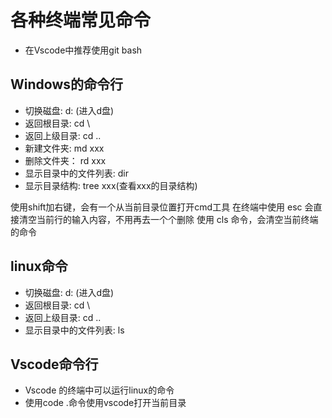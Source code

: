 <!--
 * @Author: xujie 1607526161@qq.com
 * @Date: 2022-04-22 13:11:00
 * @LastEditors: xujie 1607526161@qq.com
 * @LastEditTime: 2022-12-06 16:17:14
 * @FilePath: \HTML-CSS-Javascript-\工具类的知识\终端命令.md
 * @Description: 命令行使用的命令
-->
# 各种终端常见命令

* 在Vscode中推荐使用git bash

## Windows的命令行

* 切换磁盘:        d: (进入d盘)
* 返回根目录:      cd \
* 返回上级目录:    cd ..
* 新建文件夹:      md xxx
* 删除文件夹：     rd xxx
* 显示目录中的文件列表:   dir
* 显示目录结构:    tree xxx(查看xxx的目录结构)

使用shift加右键，会有一个从当前目录位置打开cmd工具
在终端中使用 esc 会直接清空当前行的输入内容，不用再去一个个删除
使用 cls 命令，会清空当前终端的命令

## linux命令

* 切换磁盘:        d: (进入d盘)
* 返回根目录:      cd \
* 返回上级目录:    cd ..
* 显示目录中的文件列表:   ls

## Vscode命令行

* Vscode 的终端中可以运行linux的命令
* 使用code .命令使用vscode打开当前目录
